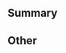 ## Summary

<!-- Please include a summary of the change. -->

## Other

<!-- If there's anything else that's important and relevant to your pull
request, mention that information here.

Thanks for contributing! -->
